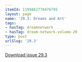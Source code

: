 ```yaml
---
itemId: 1199862770476795
layout: page
name: '29.3: Dreams and Art'
tags:
- hasTag: dreamnetwork
- hasTag: dream-network-volume-29
type: post
urlSlug: '29.3'
---
```

<a href="files/pdfs/Volume_29/29.3_art.pdf" download="">Download issue 29.3</a>